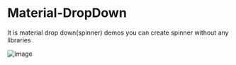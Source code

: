 # Material-DropDown
It is material drop down(spinner) demos you can create spinner without any libraries 

![image](https://github.com/sunilKumarRathour/Material-DropDown/blob/master/screenshot/device-2019-12-05-111610.png)
